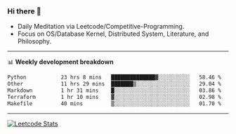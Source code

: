 ### Hi there 👋
* Daily Meditation via Leetcode/Competitive-Programming.
* Focus on OS/Database Kernel, Distributed System, Literature, and Philosophy.

-------

📊 **Weekly development breakdown**
<!--START_SECTION:waka-->

```txt
Python           23 hrs 8 mins   ██████████████▓░░░░░░░░░░   58.46 %
Other            11 hrs 29 mins  ███████▒░░░░░░░░░░░░░░░░░   29.04 %
Markdown         1 hr 31 mins    █░░░░░░░░░░░░░░░░░░░░░░░░   03.86 %
Terraform        1 hr 10 mins    ▓░░░░░░░░░░░░░░░░░░░░░░░░   02.98 %
Makefile         40 mins         ▒░░░░░░░░░░░░░░░░░░░░░░░░   01.70 %
```

<!--END_SECTION:waka-->

-------

[![Leetcode Stats](https://leetcard.jacoblin.cool/hzhang413?font=Fira+Mono)](https://leetcode.com/fxrc)
<!-- ![image](./cyberpunk-ghost-in-the-shell.gif)
![image](./gis-archive.png) -->
